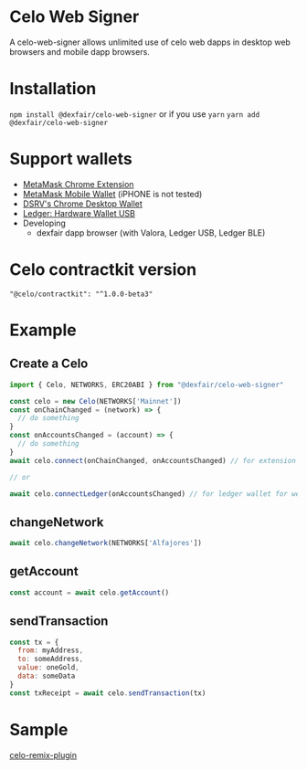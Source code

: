 # Celo Web Signer
A celo-web-signer allows unlimited use of celo web dapps in desktop web browsers and mobile dapp browsers.

# Installation
```npm install @dexfair/celo-web-signer```
or if you use `yarn`
```yarn add @dexfair/celo-web-signer```

# Support wallets
- [MetaMask Chrome Extension](https://chrome.google.com/webstore/detail/metamask/nkbihfbeogaeaoehlefnkodbefgpgknn)
- [MetaMask Mobile Wallet](https://play.google.com/store/apps/details?id=io.metamask) (iPHONE is not tested)
- [DSRV's Chrome Desktop Wallet](https://chrome.google.com/webstore/detail/celo-desktop-wallet/kkilomkmpmkbdnfelcpgckmpcaemjcdh)
- [Ledger: Hardware Wallet USB](https://www.ledger.com/)
- Developing
  - dexfair dapp browser (with Valora, Ledger USB, Ledger BLE)

# Celo contractkit version
```"@celo/contractkit": "^1.0.0-beta3"```

# Example
## Create a Celo
```javascript
import { Celo, NETWORKS, ERC20ABI } from "@dexfair/celo-web-signer"

const celo = new Celo(NETWORKS['Mainnet'])
const onChainChanged = (network) => {
  // do something
}
const onAccountsChanged = (account) => {
  // do something
}
await celo.connect(onChainChanged, onAccountsChanged) // for extension wallet or dapp browser

// or

await celo.connectLedger(onAccountsChanged) // for ledger wallet for web browsers
```

## changeNetwork
```javascript
await celo.changeNetwork(NETWORKS['Alfajores'])
```

## getAccount
```javascript
const account = await celo.getAccount()
```

## sendTransaction
```javascript
const tx = {
  from: myAddress,
  to: someAddress,
  value: oneGold,
  data: someData
}
const txReceipt = await celo.sendTransaction(tx)
```

# Sample
[celo-remix-plugin](https://github.com/dexfair/celo-remix-plugin)
